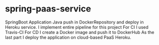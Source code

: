# spring-paas-service
SpringBoot Application Java push in DockerRepository and deploy in Heroku service.
I implement entire pipeline for this project
For CI I used Travis-CI
For CD I create a Docker image and push it to DockerHub
As the last part I deploy the application on cloud-based PaaS Heroku.
